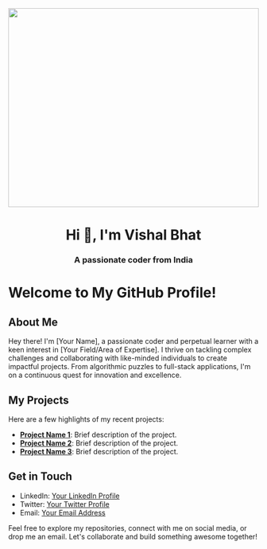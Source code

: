 <img height="400" width="100%" src="https://camo.githubusercontent.com/700f2ecd2ca652d02ff0705ebdf8c4ee71dfbbe0d67fc02950f84eb251242ab9/68747470733a2f2f666972656261736573746f726167652e676f6f676c65617069732e636f6d2f76302f622f666c6578692d636f64696e672e61707073706f742e636f6d2f6f2f64656d706769372d35323066386435662d363364342d343435332d383832322d6462633134396165323766382e6769663f616c743d6d6564696126746f6b656e3d39316330633762322d393363332d343032392d623031312d316138373033633537333064" alt="">
<h1 align="center">Hi 👋, I'm Vishal Bhat</h1>
<h3 align="center">A passionate coder from India</h3>

# Welcome to My GitHub Profile!

## About Me

Hey there! I'm [Your Name], a passionate coder and perpetual learner with a keen interest in [Your Field/Area of Expertise]. I thrive on tackling complex challenges and collaborating with like-minded individuals to create impactful projects. From algorithmic puzzles to full-stack applications, I'm on a continuous quest for innovation and excellence.

## My Projects

Here are a few highlights of my recent projects:

- **[Project Name 1](link)**: Brief description of the project.
- **[Project Name 2](link)**: Brief description of the project.
- **[Project Name 3](link)**: Brief description of the project.

## Get in Touch

- LinkedIn: [Your LinkedIn Profile](link)
- Twitter: [Your Twitter Profile](link)
- Email: [Your Email Address](mailto:youremail@example.com)

Feel free to explore my repositories, connect with me on social media, or drop me an email. Let's collaborate and build something awesome together!

